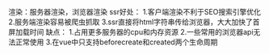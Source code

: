 渲染：服务器渲染，浏览器渲染
ssr好处：
1.客户端渲染不利于SEO搜索引擎优化
2.服务端渲染容易被爬虫抓取
3.ssr直接将html字符串传给浏览器，大大加快了首屏加载时间
缺点：
1.占用更多服务器的cpu和内存资源
2.一些常用的浏览器api无法正常使用
3.在vue中只支持beforecreate和created两个生命周期